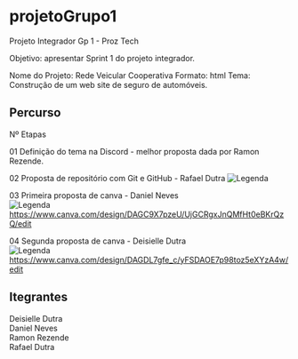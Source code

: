 # projetoGrupo1
Projeto Integrador Gp 1 - Proz Tech

Objetivo: apresentar Sprint 1 do projeto integrador.

Nome do Projeto: Rede Veicular Cooperativa
Formato: html
Tema: Construção de um web site de seguro de automóveis.

## Percurso
Nº 	Etapas  

01 	Definição do tema na Discord - melhor proposta dada por Ramon Rezende.  

02 	Proposta de repositório com Git e GitHub - Rafael Dutra
![Legenda](https://github.com/rafaeldutravalle/projetoGrupo1.git)
  

03 	Primeira proposta de canva - Daniel Neves  
![Legenda]() https://www.canva.com/design/DAGC9X7pzeU/UjGCRgxJnQMfHt0eBKrQzQ/edit  

04 	Segunda proposta de canva - Deisielle Dutra  
![Legenda](https://cdn.discordapp.com/attachments/1227297546670706770/1232141945480937543/73c5679c-f496-45a6-bfaa-f3c4797354a1.jpg?ex=6629b29b&is=6628611b&hm=6bd8c324c3cd7cd1757dfbf7617b02f1906bfea37978a237c5f4e73f8b98a053&) https://www.canva.com/design/DAGDL7gfe_c/yFSDAOE7p98toz5eXYzA4w/edit  

## Itegrantes

Deisielle Dutra  
Daniel Neves  
Ramon Rezende  
Rafael Dutra  